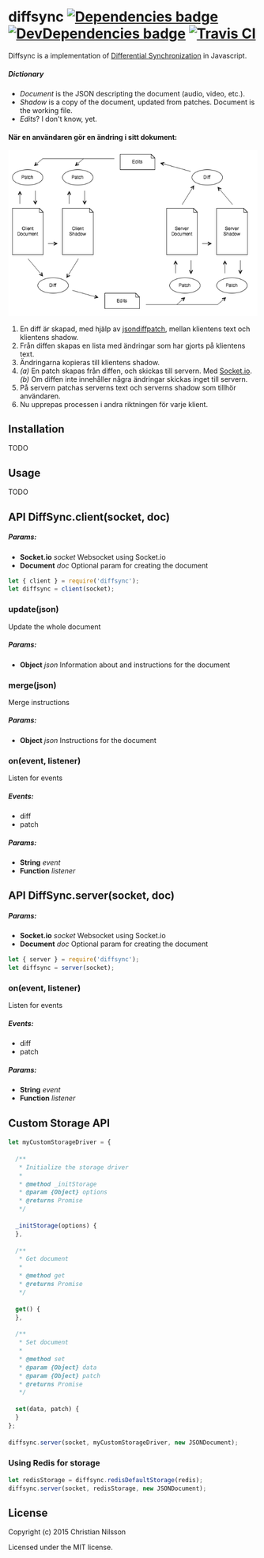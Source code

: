 # diffsync [![Dependencies badge][david-image]][david-url] [![DevDependencies badge][david-dev-image]][david-dev-url] [![Travis CI][travis-image]][travis-url]


Diffsync is a implementation of [Differential Synchronization][fraser] in
Javascript.


##### Dictionary

* *Document* is the JSON descripting the document (audio, video, etc.).
* *Shadow* is a copy of the document, updated from patches. Document is the
  working file.
* *Edits*? I don't know, yet.


#### När en användaren gör en ändring i sitt dokument:

![Differential Synchronization](diffsync.png)

1. En diff är skapad, med hjälp av [jsondiffpatch][jsondiffpatch], mellan
   klientens text och klientens shadow.
2. Från diffen skapas en lista med ändringar som har gjorts på klientens text.
3. Ändringarna kopieras till klientens shadow.
4. *(a)* En patch skapas från diffen, och skickas till servern. Med [Socket.io][socket].<br>
   *(b)* Om diffen inte innehåller några ändringar skickas inget till servern.
5. På servern patchas serverns text och serverns shadow som tillhör användaren.
6. Nu upprepas processen i andra riktningen för varje klient.


[//]: # (References)
[fraser]: https://neil.fraser.name/writing/sync/ "Differential Synchronization"
[jsondiffpatch]: https://github.com/benjamine/jsondiffpatch "Diff & patch for JavaScript objects"
[socket]: http://socket.io/ "Websocket"


## Installation

TODO


## Usage

TODO


## API DiffSync.client(socket, doc)

##### Params:

* **Socket.io** *socket* Websocket using Socket.io
* **Document** *doc* Optional param for creating the document

```javascript
let { client } = require('diffsync');
let diffsync = client(socket);
```

### update(json)

Update the whole document

##### Params:

* **Object** *json* Information about and instructions for the document

### merge(json)

Merge instructions

##### Params:

* **Object** *json* Instructions for the document

### on(event, listener)

Listen for events

##### Events:

* diff
* patch

##### Params:

* **String** *event* 
* **Function** *listener* 


## API DiffSync.server(socket, doc)

##### Params:

* **Socket.io** *socket* Websocket using Socket.io
* **Document** *doc* Optional param for creating the document

```javascript
let { server } = require('diffsync');
let diffsync = server(socket);
```

### on(event, listener)

Listen for events

##### Events:

* diff
* patch

##### Params:

* **String** *event*
* **Function** *listener*


## Custom Storage API

```javascript
let myCustomStorageDriver = {

  /**
   * Initialize the storage driver
   *
   * @method _initStorage
   * @param {Object} options
   * @returns Promise
   */

  _initStorage(options) {
  },

  /**
   * Get document
   *
   * @method get
   * @returns Promise
   */

  get() {
  },

  /**
   * Set document
   *
   * @method set
   * @param {Object} data
   * @param {Object} patch
   * @returns Promise
   */

  set(data, patch) {
  }
};

diffsync.server(socket, myCustomStorageDriver, new JSONDocument);
```

### Using Redis for storage

```javascript
let redisStorage = diffsync.redisDefaultStorage(redis);
diffsync.server(socket, redisStorage, new JSONDocument);
```


## License

Copyright (c) 2015 Christian Nilsson

Licensed under the MIT license.


[david-url]: https://david-dm.org/klambycom/diffsync#info=dependencies&view=table
[david-image]: https://david-dm.org/klambycom/diffsync.svg?style=flat-square

[david-dev-url]: https://david-dm.org/klambycom/diffsync#info=devDependencies&view=table
[david-dev-image]: https://david-dm.org/klambycom/diffsync/dev-status.svg?style=flat-square

[travis-url]: https://travis-ci.org/klambycom/diffsync
[travis-image]: https://api.travis-ci.org/klambycom/diffsync.svg?style=flat-square
